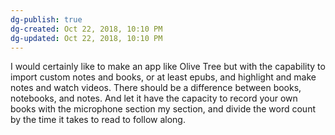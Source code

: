 ```yaml
---
dg-publish: true
dg-created: Oct 22, 2018, 10:10 PM
dg-updated: Oct 22, 2018, 10:10 PM
---
```


I would certainly like to make an app like Olive Tree but with the capability to import custom notes and books, or at least epubs, and highlight and make notes and watch videos. There should be a difference between books, notebooks, and notes. And let it have the capacity to record your own books with the microphone section my section, and divide the word count by the time it takes to read to follow along.



